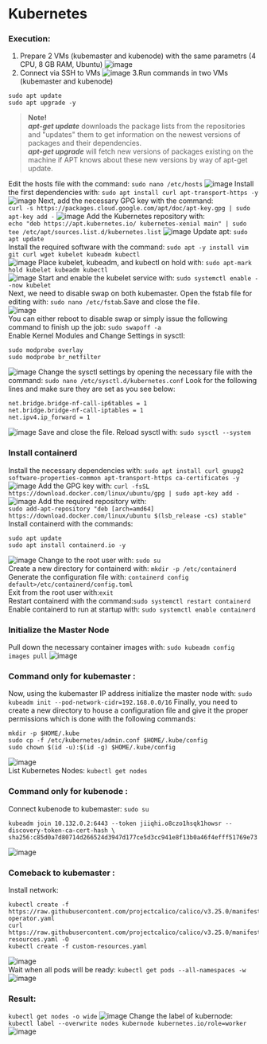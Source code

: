 # Kubernetes

### Execution:
1. Prepare 2 VMs (kubemaster and kubenode) with the same parametrs (4 CPU, 8 GB RAM, Ubuntu)
![image](https://user-images.githubusercontent.com/104198926/215354154-0bd4b7f6-eee6-4a16-bebd-a603d1670e15.png)
2. Connect via SSH to VMs
![image](https://user-images.githubusercontent.com/104198926/215354334-dfa89385-715a-4dc9-9d62-854288b171a7.png)
3.Run commands in two VMs (kubemaster and kubenode)
```
sudo apt update
sudo apt upgrade -y
```
> __Note!__ \
***apt-get update*** downloads the package lists from the repositories and "updates" them to get
information on the newest versions of packages and their dependencies. \
***apt-get upgrade***  will fetch new versions of packages existing on the machine if APT knows
about these new versions by way of apt-get update.

Edit the hosts file with the command: `sudo nano /etc/hosts`
![image](https://user-images.githubusercontent.com/104198926/215354654-52e82ec0-c2a3-4360-858d-5add9bdd3040.png)
Install the first dependencies with: `sudo apt install curl apt-transport-https -y` \
![image](https://user-images.githubusercontent.com/104198926/215354799-ca300630-5299-417c-9f81-484777cdf005.png)
Next, add the necessary GPG key with the command: \
`curl -s https://packages.cloud.google.com/apt/doc/apt-key.gpg | sudo apt-key add -`
![image](https://user-images.githubusercontent.com/104198926/215354955-983d473d-3e9b-4488-8b1e-a1729194400a.png)
Add the Kubernetes repository with: \
`echo "deb https://apt.kubernetes.io/ kubernetes-xenial main" | sudo tee /etc/apt/sources.list.d/kubernetes.list`
![image](https://user-images.githubusercontent.com/104198926/215354993-3a3eb3a1-70fb-42e0-af06-dd4afdc2247d.png)
Update apt: `sudo apt update` \
Install the required software with the command: `sudo apt -y install vim git curl wget kubelet kubeadm kubectl` \
![image](https://user-images.githubusercontent.com/104198926/215355035-9ca1bce8-e77e-4d7c-a796-2450c4f8e812.png)
Place kubelet, kubeadm, and kubectl on hold with: `sudo apt-mark hold kubelet kubeadm kubectl` \
![image](https://user-images.githubusercontent.com/104198926/215355056-6d002b0e-2366-4e33-a328-f7a8888825c2.png)
Start and enable the kubelet service with: `sudo systemctl enable --now kubelet` \
Next, we need to disable swap on both kubemaster. Open the fstab file for editing with:
`sudo nano /etc/fstab`.Save and close the file. \
![image](https://user-images.githubusercontent.com/104198926/215355152-e4303b6b-2360-450b-9ba7-8a39f47e7392.png) \
You can either reboot to disable swap or simply issue the following
command to finish up the job: `sudo swapoff -a` \
Enable Kernel Modules and Change Settings in sysctl:
```
sudo modprobe overlay
sudo modprobe br_netfilter
```
![image](https://user-images.githubusercontent.com/104198926/215355196-9d213c1a-b8d1-4856-9fa9-9afd7a62302f.png)
Change the sysctl settings by opening the necessary file with the command: `sudo nano /etc/sysctl.d/kubernetes.conf`
Look for the following lines and make sure they are set as you see below:
```
net.bridge.bridge-nf-call-ip6tables = 1
net.bridge.bridge-nf-call-iptables = 1
net.ipv4.ip_forward = 1
```
![image](https://user-images.githubusercontent.com/104198926/215355225-04ae9fc1-689c-41da-ba26-12765e3229a6.png)
Save and close the file. Reload sysctl with: `sudo sysctl --system`
### Install containerd
Install the necessary dependencies with:
`sudo apt install curl gnupg2 software-properties-common apt-transport-https ca-certificates -y`
![image](https://user-images.githubusercontent.com/104198926/215355268-ab5f24e7-0f07-449e-9e5e-e350f3a6944d.png)
Add the GPG key with: `curl -fsSL https://download.docker.com/linux/ubuntu/gpg | sudo apt-key add -`
![image](https://user-images.githubusercontent.com/104198926/215355353-e06c9e20-7fa9-42fb-9764-6cc77b3a4713.png)
Add the required repository with: \
`sudo add-apt-repository "deb [arch=amd64] https://download.docker.com/linux/ubuntu $(lsb_release -cs) stable"` \
Install containerd with the commands:
```
sudo apt update
sudo apt install containerd.io -y
```
![image](https://user-images.githubusercontent.com/104198926/215355382-f8703d7f-9de6-4196-bd74-ebe90dc7eb35.png)
Change to the root user with: `sudo su` \
Create a new directory for containerd with: `mkdir -p /etc/containerd` \
Generate the configuration file with: `containerd config default>/etc/containerd/config.toml` \
Exit from the root user with:`exit` \
Restart containerd with the command:`sudo systemctl restart containerd` \
Enable containerd to run at startup with: `sudo systemctl enable containerd`
### Initialize the Master Node
Pull down the necessary container images with: `sudo kubeadm config images pull`
![image](https://user-images.githubusercontent.com/104198926/215355506-a7b18e5d-e653-426c-8add-fd23bedd5455.png)
### Command only for kubemaster :
Now, using the kubemaster IP address initialize the master node with: `sudo kubeadm init --pod-network-cidr=192.168.0.0/16`
Finally, you need to create a new directory to house a configuration file and give it the proper permissions which is done with the following commands:
```
mkdir -p $HOME/.kube
sudo cp -f /etc/kubernetes/admin.conf $HOME/.kube/config
sudo chown $(id -u):$(id -g) $HOME/.kube/config
```
![image](https://user-images.githubusercontent.com/104198926/215355533-91614cd4-255e-43e0-99ec-32fcf380a983.png) \
List Kubernetes Nodes: `kubectl get nodes`
### Command only for kubenode :
Connect kubenode to kubemaster: `sudo su` 
```
kubeadm join 10.132.0.2:6443 --token jiiqhi.o8czo1hsqk1howsr --discovery-token-ca-cert-hash \
sha256:c85d0a7d80714d266524d3947d177ce5d3cc941e8f13b0a46f4efff51769e73
```
![image](https://user-images.githubusercontent.com/104198926/215356068-34a93cd9-93c5-4264-aff4-9f89843dcb65.png)
### Comeback to kubemaster :
Install network: 
```
kubectl create -f https://raw.githubusercontent.com/projectcalico/calico/v3.25.0/manifests/tigera-operator.yaml
curl https://raw.githubusercontent.com/projectcalico/calico/v3.25.0/manifests/custom-resources.yaml -O
kubectl create -f custom-resources.yaml
```
![image](https://user-images.githubusercontent.com/104198926/215356308-b822bfdd-3bd5-4681-8900-8167fd4e0ba8.png) \
Wait when all pods will be ready: `kubectl get pods --all-namespaces -w`
![image](https://user-images.githubusercontent.com/104198926/215356377-a25404d9-9796-4b2b-9f4d-1529c5bf8675.png)
### Result:
`kubectl get nodes -o wide`
![image](https://user-images.githubusercontent.com/104198926/215356509-6a2fe7e6-cfe0-4b73-9bb0-aa90cc78e6fa.png)
 Change the label of kubernode: `kubectl label --overwrite nodes kubernode kubernetes.io/role=worker`
![image](https://user-images.githubusercontent.com/104198926/215356513-2a1afed9-1c98-432f-bf42-22e9a8a1ecc1.png)



